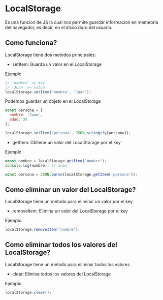 # LocalStorage

Es una funcion de JS la cual nos permite guardar informacion en memeoria del navegador, es decir, en el disco duro del usuario.

## Como funciona?

LocalStorage tiene dos metodos principales:

- setItem: Guarda un valor en el LocalStorage

Ejemplo

```js
// 'nombre' => key
// 'Juan' => value
localStorage.setItem('nombre', 'Juan');
```

Podemos guardar un objeto en el LocalStorage

```js
const persona = {
  nombre: 'Juan',
  edad: 30
};

localStorage.setItem('persona', JSON.stringify(persona));
```

- getItem: Obtiene un valor del LocalStorage por el key

Ejemplo

```js
const nombre = localStorage.getItem('nombre');
console.log(nombre); // Juan

const persona = JSON.parse(localStorage.getItem('persona')); 
```

## Como eliminar un valor del LocalStorage?

LocalStorage tiene un metodo para eliminar un valor por el key

- removeItem: Elimina un valor del LocalStorage por el key

Ejemplo

```js
localStorage.removeItem('nombre');
```

## Como eliminar todos los valores del LocalStorage?

LocalStorage tiene un metodo para eliminar todos los valores

- clear: Elimina todos los valores del LocalStorage

Ejemplo

```js
localStorage.clear();
```